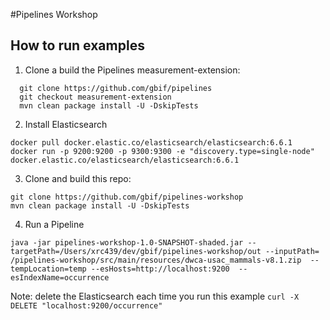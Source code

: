 #Pipelines Workshop

## How to run examples

1. Clone a build the Pipelines measurement-extension:

```
  git clone https://github.com/gbif/pipelines
  git checkout measurement-extension
  mvn clean package install -U -DskipTests
```

2. Install Elasticsearch

```
docker pull docker.elastic.co/elasticsearch/elasticsearch:6.6.1
docker run -p 9200:9200 -p 9300:9300 -e "discovery.type=single-node" docker.elastic.co/elasticsearch/elasticsearch:6.6.1
```

3. Clone and build this repo:

```
git clone https://github.com/gbif/pipelines-workshop
mvn clean package install -U -DskipTests
```
4. Run a Pipeline

```
java -jar pipelines-workshop-1.0-SNAPSHOT-shaded.jar --targetPath=/Users/xrc439/dev/gbif/pipelines-workshop/out --inputPath=
/pipelines-workshop/src/main/resources/dwca-usac_mammals-v8.1.zip  --tempLocation=temp --esHosts=http://localhost:9200  --esIndexName=occurrence 
```
Note: delete the Elasticsearch each time you run this example ```curl -X DELETE "localhost:9200/occurrence"```



